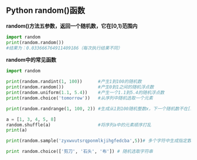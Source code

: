 ## Python random()函数

**random()方法五参数，返回一个随机数，它在[0,1)范围内**

```python
import random
print(random.random())
#结果为：0.033666764911409186（每次执行结果不同）
```



**random中的常见函数**

```python
import random

print(random.randint(1, 100))      #产生1到100的随机数
print(random.random())             #产生0到1之间的随机浮点数
print(random.uniform(1.1, 5.4))    #产生一个1.1到5.4的随机浮点数
print(random.choice('tomorrow'))   #从序列中随机选取一个元素

print(random.randrange(1, 100, 2)) #生成从1到100随机整数x，下一个随机数不在[x-2, x+2]范围内

a = [1, 3, 4, 5, 8]
random.shuffle(a)                  #将序列a中的元素顺序打乱
print(a)

print(random.sample('zyxwvutsrqponmlkjihgfedcba',5))# 多个字符中生成指定数量的随机字符：

print random.choice(['剪刀', '石头', '布']) # 随机选取字符串
```





